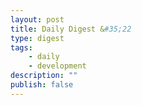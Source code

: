 ```yaml
---
layout: post
title: Daily Digest &#35;22
type: digest
tags: 
    - daily
    - development
description: ""
publish: false
---
```

